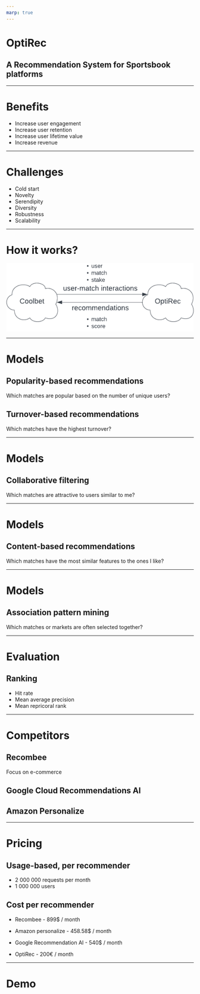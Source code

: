 ```yaml
---
marp: true
---
```


# OptiRec

## A Recommendation System for Sportsbook platforms

---

# Benefits

* Increase user engagement
* Increase user retention
* Increase user lifetime value
* Increase revenue

---

# Challenges

* Cold start        <!-- What to recommend to new users, with no history -->
* Novelty           <!-- User was not aware of the item before -->
* Serendipity       <!-- Surprise/unexpectedness in recommendations -->
* Diversity         <!-- Different leagues/regions/sports -->
* Robustness        <!-- How much is the model affected by fake ratings -->
* Scalability       <!-- How much data can the model handle -->

---

# How it works?

![](assets/model.png)

---

# Models

## Popularity-based recommendations

Which matches are popular based on the number of unique users?

## Turnover-based recommendations

Which matches have the highest turnover?

---

# Models

## Collaborative filtering

Which matches are attractive to users similar to me?

---

# Models

## Content-based recommendations

Which matches have the most similar features to the ones I like?

<!--
Knowledge-based recommendations 

Introduce location-, context- and time-awareness
-->

---

# Models

## Association pattern mining

Which matches or markets are often selected together?

---

# Evaluation

## Ranking

* Hit rate
* Mean average precision
* Mean repricoral rank

---

# Competitors

## Recombee

Focus on e-commerce

## Google Cloud Recommendations AI

## Amazon Personalize

---

# Pricing

## Usage-based, **per recommender**

* 2 000 000 requests per month
* 1 000 000 users

## Cost **per recommender**

<!-- 2 000 000 interactions -->
* Recombee - 899$ / month

<!-- 0.375 + 9 * 0.045 * 24 * 30 + (0.0833 / 1000) * 2000000 = 458,575 + storage -->
* Amazon personalize - 458.58$ / month

<!-- (0.27 / 1000) * 2 000 000 -->
* Google Recommendation AI - 540$ / month

<!-- (0.1 / 1000) * 2 000 000 -->
* OptiRec - 200€ / month

---

# Demo

